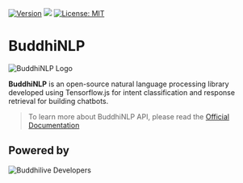 [![Version](https://img.shields.io/npm/v/buddhi-nlp.svg)](https://www.npmjs.com/package/buddhi-nlp)
[![](https://data.jsdelivr.com/v1/package/npm/buddhi-nlp/badge)](https://www.jsdelivr.com/package/npm/buddhi-nlp)
[![License: MIT](https://img.shields.io/badge/License-MIT-yellow.svg)](https://opensource.org/licenses/MIT)


# BuddhiNLP

![BuddhiNLP Logo](https://3.bp.blogspot.com/-hqrWFgRrVvc/Xm49U5VDeZI/AAAAAAAAKqw/PHzxd4jBWiELJKe4fxiM7DVk1O_e7MK_wCK4BGAYYCw/s1600/BuddhiNLP_logo.png)

**BuddhiNLP** is an open-source natural language processing library developed using Tensorflow.js for intent classification and response retrieval for building chatbots. 

> To learn more about BuddhiNLP API, please read the [Official Documentation](https://chatbot.buddhilive.com/)

## Powered by

![Buddhilive Developers](https://1.bp.blogspot.com/-Xd7kc-HQYSw/XiKUn_WFHMI/AAAAAAAAKJA/GHRbLCVCHhomKShAdOziJLUm-WCvS5AtQCLcBGAsYHQ/s1600/buddhi_Cognitive_header_2020.png)